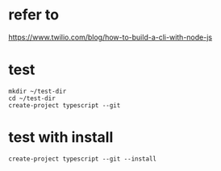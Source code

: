 # refer to
https://www.twilio.com/blog/how-to-build-a-cli-with-node-js
# test
```
mkdir ~/test-dir
cd ~/test-dir
create-project typescript --git
```
# test with install
```
create-project typescript --git --install
```
